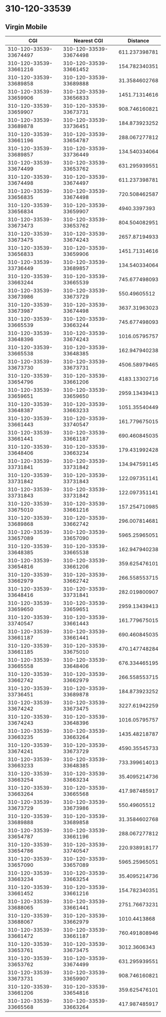 # 310-120-33539
## Virgin Mobile


| CGI | Nearest CGI | Distance |
|-----|-------------|----------|
| 310-120-33539-33674497 | 310-120-33539-33674498 | 611.237398781 |
| 310-120-33539-33661216 | 310-120-33539-33661452 | 154.782340351 |
| 310-120-33539-33689858 | 310-120-33539-33689888 | 31.3584602768 |
| 310-120-33539-33659906 | 310-120-33539-33656833 | 1451.71314616 |
| 310-120-33539-33659907 | 310-120-33539-33673731 | 908.746160821 |
| 310-120-33539-33689878 | 310-120-33539-33736451 | 184.873923252 |
| 310-120-33539-33661196 | 310-120-33539-33654787 | 288.067277812 |
| 310-120-33539-33689857 | 310-120-33539-33736449 | 134.540334064 |
| 310-120-33539-33674499 | 310-120-33539-33653762 | 631.295939551 |
| 310-120-33539-33674498 | 310-120-33539-33674497 | 611.237398781 |
| 310-120-33539-33656835 | 310-120-33539-33674498 | 720.508462587 |
| 310-120-33539-33656834 | 310-120-33539-33659907 | 4940.3397393 |
| 310-120-33539-33673473 | 310-120-33539-33653762 | 804.504082951 |
| 310-120-33539-33673475 | 310-120-33539-33674243 | 2657.87194933 |
| 310-120-33539-33656833 | 310-120-33539-33659906 | 1451.71314616 |
| 310-120-33539-33736449 | 310-120-33539-33689857 | 134.540334064 |
| 310-120-33539-33663244 | 310-120-33539-33665539 | 745.677498093 |
| 310-120-33539-33673986 | 310-120-33539-33673729 | 550.49605512 |
| 310-120-33539-33673987 | 310-120-33539-33674498 | 3637.31963023 |
| 310-120-33539-33665539 | 310-120-33539-33663244 | 745.677498093 |
| 310-120-33539-33648396 | 310-120-33539-33674243 | 1016.05795757 |
| 310-120-33539-33665538 | 310-120-33539-33648385 | 162.947940238 |
| 310-120-33539-33673730 | 310-120-33539-33673731 | 4506.58979465 |
| 310-120-33539-33654796 | 310-120-33539-33661206 | 4183.13302716 |
| 310-120-33539-33659651 | 310-120-33539-33659650 | 2959.13439413 |
| 310-120-33539-33648387 | 310-120-33539-33663233 | 1051.35540449 |
| 310-120-33539-33661443 | 310-120-33539-33740547 | 161.779675015 |
| 310-120-33539-33661441 | 310-120-33539-33661187 | 690.460845035 |
| 310-120-33539-33648406 | 310-120-33539-33663234 | 179.431992428 |
| 310-120-33539-33731841 | 310-120-33539-33731842 | 134.947591145 |
| 310-120-33539-33731842 | 310-120-33539-33731843 | 122.097351141 |
| 310-120-33539-33731843 | 310-120-33539-33731842 | 122.097351141 |
| 310-120-33539-33675010 | 310-120-33539-33661216 | 157.254710985 |
| 310-120-33539-33689868 | 310-120-33539-33662742 | 296.007814681 |
| 310-120-33539-33657089 | 310-120-33539-33657090 | 5965.25965051 |
| 310-120-33539-33648385 | 310-120-33539-33665538 | 162.947940238 |
| 310-120-33539-33654816 | 310-120-33539-33661206 | 359.625476101 |
| 310-120-33539-33662979 | 310-120-33539-33662742 | 266.558553715 |
| 310-120-33539-33648416 | 310-120-33539-33731841 | 282.019800907 |
| 310-120-33539-33659650 | 310-120-33539-33659651 | 2959.13439413 |
| 310-120-33539-33740547 | 310-120-33539-33661443 | 161.779675015 |
| 310-120-33539-33661187 | 310-120-33539-33661441 | 690.460845035 |
| 310-120-33539-33661185 | 310-120-33539-33675010 | 470.147748284 |
| 310-120-33539-33665558 | 310-120-33539-33648406 | 676.334465195 |
| 310-120-33539-33662742 | 310-120-33539-33662979 | 266.558553715 |
| 310-120-33539-33736451 | 310-120-33539-33689878 | 184.873923252 |
| 310-120-33539-33674242 | 310-120-33539-33673475 | 3227.61942259 |
| 310-120-33539-33674243 | 310-120-33539-33648396 | 1016.05795757 |
| 310-120-33539-33663235 | 310-120-33539-33663264 | 1435.48218787 |
| 310-120-33539-33674241 | 310-120-33539-33673729 | 4590.35545733 |
| 310-120-33539-33663233 | 310-120-33539-33648385 | 733.399614013 |
| 310-120-33539-33663254 | 310-120-33539-33663234 | 35.4095214736 |
| 310-120-33539-33663264 | 310-120-33539-33665568 | 417.987485917 |
| 310-120-33539-33673729 | 310-120-33539-33673986 | 550.49605512 |
| 310-120-33539-33689888 | 310-120-33539-33689858 | 31.3584602768 |
| 310-120-33539-33654787 | 310-120-33539-33661196 | 288.067277812 |
| 310-120-33539-33654786 | 310-120-33539-33740547 | 220.938918177 |
| 310-120-33539-33657090 | 310-120-33539-33657089 | 5965.25965051 |
| 310-120-33539-33663234 | 310-120-33539-33663254 | 35.4095214736 |
| 310-120-33539-33661452 | 310-120-33539-33661216 | 154.782340351 |
| 310-120-33539-33688065 | 310-120-33539-33661441 | 2751.76673231 |
| 310-120-33539-33688067 | 310-120-33539-33662979 | 1010.4413868 |
| 310-120-33539-33661472 | 310-120-33539-33661187 | 760.491808946 |
| 310-120-33539-33653761 | 310-120-33539-33673475 | 3012.3606343 |
| 310-120-33539-33653762 | 310-120-33539-33674499 | 631.295939551 |
| 310-120-33539-33673731 | 310-120-33539-33659907 | 908.746160821 |
| 310-120-33539-33661206 | 310-120-33539-33654816 | 359.625476101 |
| 310-120-33539-33665568 | 310-120-33539-33663264 | 417.987485917 |
